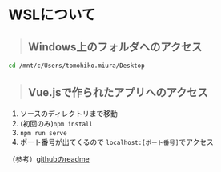 # WSLについて

>## Windows上のフォルダへのアクセス
```bash
cd /mnt/c/Users/tomohiko.miura/Desktop
```

>## Vue.jsで作られたアプリへのアクセス
1. ソースのディレクトリまで移動
2. (初回のみ)`npm install`
3. `npm run serve`
4. ポート番号が出てくるので
   `localhost:[ポート番号]`でアクセス

（参考）[githubのreadme](https://github.com/ot-tfps/tbo-frontend)